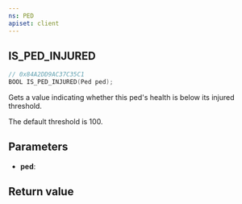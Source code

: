 ```yaml
---
ns: PED
apiset: client
---
```

## IS_PED_INJURED

```c
// 0x84A2DD9AC37C35C1
BOOL IS_PED_INJURED(Ped ped);
```

Gets a value indicating whether this ped's health is below its injured threshold.

The default threshold is 100.

## Parameters
* **ped**:

## Return value